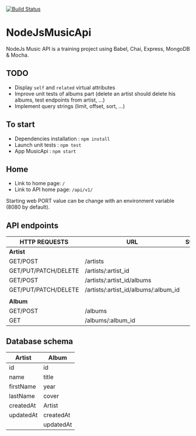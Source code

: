 [![Build Status](https://travis-ci.org/LeGoffMael/NodeJsMusicApi.svg?branch=master)](https://travis-ci.org/LeGoffMael/NodeJsMusicApi)

# NodeJsMusicApi
NodeJs Music API is a training project using Babel, Chai, Express, MongoDB & Mocha.

## TODO

 - Display `self` and `related` virtual attributes
 - Improve unit tests of albums part (delete an artist should delete his albums, test endpoints from artist, ...)
 - Implement query strings (limit, offset, sort, ...)

## To start

 - Dependencies installation : `npm install`
 - Launch unit tests : `npm test`
 - App MusicApi : `npm start`

## Home

 - Link to home page: `/`
 - Link to API home page: `/api/v1/`
 
Starting web PORT value can be change with an environment variable (8080 by default).

## API endpoints

| HTTP REQUESTS        | URL                                  | Status |
| ---                  | ---                                  | :---:  |
| **Artist** |
| GET/POST             | /artists                             | OK     |
| GET/PUT/PATCH/DELETE | /artists/:artist_id                  | OK     |
| GET/POST             | /artists/:artist_id/albums           | OK     |
| GET/PUT/PATCH/DELETE | /artists/:artist_id/albums/:album_id | OK     |
||
| **Album** |
| GET/POST             | /albums                              | OK     |
| GET                  | /albums/:album_id                    | OK     |

## Database schema

| Artist    | Album     |
| ---       | ---       |
| id        | id        |
| name      | title     |
| firstName | year      |
| lastName  | cover     |
| createdAt | Artist    |
| updatedAt | createdAt |
|           | updatedAt |